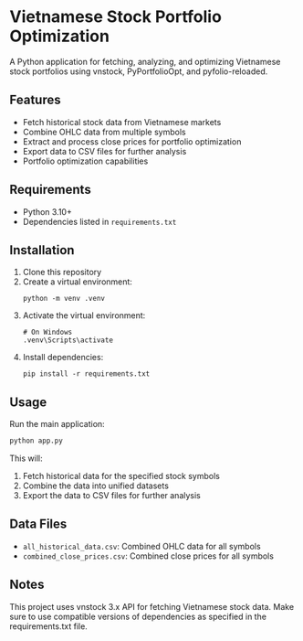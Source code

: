 # Vietnamese Stock Portfolio Optimization

A Python application for fetching, analyzing, and optimizing Vietnamese stock portfolios using vnstock, PyPortfolioOpt, and pyfolio-reloaded.

## Features

- Fetch historical stock data from Vietnamese markets
- Combine OHLC data from multiple symbols
- Extract and process close prices for portfolio optimization
- Export data to CSV files for further analysis
- Portfolio optimization capabilities

## Requirements

- Python 3.10+
- Dependencies listed in `requirements.txt`

## Installation

1. Clone this repository
2. Create a virtual environment:
   ```
   python -m venv .venv
   ```
3. Activate the virtual environment:
   ```
   # On Windows
   .venv\Scripts\activate
   ```
4. Install dependencies:
   ```
   pip install -r requirements.txt
   ```

## Usage

Run the main application:

```python
python app.py
```

This will:
1. Fetch historical data for the specified stock symbols
2. Combine the data into unified datasets
3. Export the data to CSV files for further analysis

## Data Files

- `all_historical_data.csv`: Combined OHLC data for all symbols
- `combined_close_prices.csv`: Combined close prices for all symbols

## Notes

This project uses vnstock 3.x API for fetching Vietnamese stock data. Make sure to use compatible versions of dependencies as specified in the requirements.txt file.
